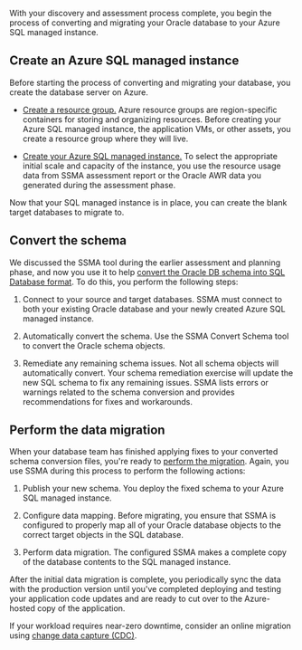 With your discovery and assessment process complete, you begin the process of converting and migrating your Oracle database to your Azure SQL managed instance.

## Create an Azure SQL managed instance

Before starting the process of converting and migrating your database, you create the database server on Azure.

- [Create a resource group.](/azure/azure-resource-manager/management/manage-resource-groups-portal) Azure resource groups are region-specific containers for storing and organizing resources. Before creating your Azure SQL managed instance, the application VMs, or other assets, you create a resource group where they will live.

- [Create your Azure SQL managed instance.](/azure/azure-sql/managed-instance/instance-create-quickstart) To select the appropriate initial scale and capacity of the instance, you use the resource usage data from SSMA assessment report or the Oracle AWR data you generated during the assessment phase.

Now that your SQL managed instance is in place, you can create the blank target databases to migrate to.

## Convert the schema

We discussed the SSMA tool during the earlier assessment and planning phase, and now you use it to help [convert the Oracle DB schema into SQL Database format](/azure/azure-sql/migration-guides/managed-instance/oracle-to-managed-instance-guide#convert-the-schema). To do this, you perform the following steps:

1.  Connect to your source and target databases. SSMA must connect to both your existing Oracle database and your newly created Azure SQL managed instance.

1.  Automatically convert the schema. Use the SSMA Convert Schema tool to convert the Oracle schema objects.

1.  Remediate any remaining schema issues. Not all schema objects will automatically convert. Your schema remediation exercise will update the new SQL schema to fix any remaining issues. SSMA lists errors or warnings related to the schema conversion and provides recommendations for fixes and workarounds.

## Perform the data migration

When your database team has finished applying fixes to your converted schema conversion files, you're ready to [perform the migration](/azure/azure-sql/migration-guides/managed-instance/oracle-to-managed-instance-guide#migrate). Again, you use SSMA during this process to perform the following actions:

1.  Publish your new schema. You deploy the fixed schema to your Azure SQL managed instance.

1.  Configure data mapping. Before migrating, you ensure that SSMA is configured to properly map all of your Oracle database objects to the correct target objects in the SQL database.

1.  Perform data migration. The configured SSMA makes a complete copy of the database contents to the SQL managed instance.

After the initial data migration is complete, you periodically sync the data with the production version until you've completed deploying and testing your application code updates and are ready to cut over to the Azure-hosted copy of the application.

If your workload requires near-zero downtime, consider an online migration using [change data capture (CDC)](/sql/relational-databases/track-changes/about-change-data-capture-sql-server).
